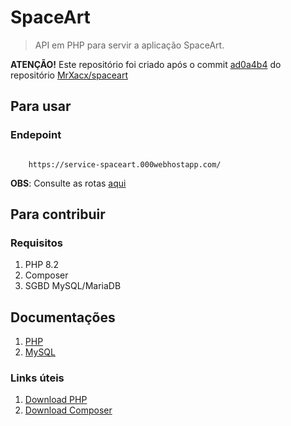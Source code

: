 # SpaceArt

> API em PHP para servir a aplicação SpaceArt.

**ATENÇÃO!** Este repositório foi criado após o commit [ad0a4b4](https://github.com/MrXacx/spaceart/commit/e7915af8d6122693a4a91090e14335389acbf07b) do repositório [MrXacx/spaceart](https://github.com/MrXacx/spaceart/)

## Para usar

### Endepoint

```

    https://service-spaceart.000webhostapp.com/

```

**OBS**: Consulte as rotas [aqui](./DOC.md)

## Para contribuir

### Requisitos

1. PHP 8.2
2. Composer
3. SGBD MySQL/MariaDB

## Documentações

1. [PHP](https://www.php.net/manual/pt_BR/)
2. [MySQL](https://docs.oracle.com/pt-br/iaas/mysql-database/doc/getting-started.html)

### Links úteis

1. [Download PHP](https://www.php.net/downloads)
2. [Download Composer](https://getcomposer.org/download/)